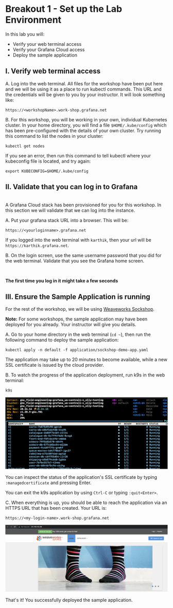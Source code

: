 # Breakout 1 - Set up the Lab Environment

In this lab you will:
- Verify your web terminal access
- Verify your Grafana Cloud access
- Deploy the sample application

## I. Verify web terminal access


A. Log into the web terminal. All files for the workshop have been put here and we will be using it as a place to run kubectl commands. This URL and the credentials will be given to you by your instructor. It will look something like:

```
https://<workshopName>.work-shop.grafana.net
```

B. For this workshop, you will be working in your own, individual Kubernetes cluster. In your home directory, you will find a file `$HOME/.kube/config` which has been pre-configured with the details of your own cluster. Try running this command to list the nodes in your cluster:

```shell
kubectl get nodes
```

If you see an error, then run this command to tell kubectl where your kubeconfig file is located, and try again:

```shell
export KUBECONFIG=$HOME/.kube/config
```

## II. Validate that you can log in to Grafana

<br>
A Grafana Cloud stack has been provisioned for you for this workshop. In this section we will validate that we can log into the instance.

<br>

A. Put your grafana stack URL into a browser. This will be:

```
https://<yourloginname>.grafana.net
```

If you logged into the web terminal with `karthik`, then your url will be `https://karthik.grafana.net`.

B. On the login screen, use the same username password that you did for the web terminal. Validate that you see the Grafana home screen.

<br>

**The first time you log in it might take a few seconds**

## III. Ensure the Sample Application is running

For the rest of the workshop, we will be using [Weaveworks Sockshop](https://microservices-demo.github.io/).

**Note:** For some workshops, the sample application may have been deployed for you already. Your instructor will give you details.

A. Go to your home directory in the web terminal (`cd ~`), then run the following command to deploy the sample application:

```shell
kubectl apply -n default -f application/sockshop-demo-app.yaml
```

The application may take up to 20 minutes to become available, while a new SSL certificate is issued by the cloud provider.

B. To watch the progress of the application deployment, run k9s in the web terminal:

```shell
k9s
```

![k9s console](images/image1.png)

You can inspect the status of the application's SSL certificate by typing `:managedcertificate` and pressing Enter.

You can exit the k9s application by using `Ctrl-C` or typing `:quit<Enter>`.

C. When everything is up, you should be able to reach the application via an HTTPS URL that has been created. Your URL is:

```
https://<my-login-name>.work-shop.grafana.net
```

![sockshop](images/image4.png)

That's it! You successfully deployed the sample application.
